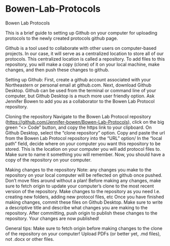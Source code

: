 # Bowen-Lab-Protocols
Bowen Lab Protocols


This is a brief guide to setting up Github on your computer for uploading protocols to the newly created protocols github page. 

Github is a tool used to collaborate with other users on computer-based projects. In our case, it will serve as a centralized location to store all of our protocols. This centralized location is called a repository. To add files to this repository, you will make a copy (clone) of it on your local machine, make changes, and then push these changes to github. 

Setting up Github:
First, create a github account associated with your Northeastern or personal email at github.com. 
Next, download Github Desktop.
Github can be used from the terminal or command line of your computer, but Github Desktop is a much more user friendly option.
Ask Jennifer Bowen to add you as a collaborator to the Bowen Lab Protocol repository.

Cloning the repository
Navigate to the Bowen Lab Protocol repository (https://github.com/Jennifer-bowen/Bowen-Lab-Protocols), click on the big green “<> Code” button, and copy the https link to your clipboard.
On Github Desktop, select the “clone repository” option. Copy and paste the url from the Bowen Lab Protocol repository into the “URL” option/
In the “local path” field, decide where on your computer you want this repository to be stored. This is the location on your computer you will add protocol files to. Make sure to name it something you will remember.
Now, you should have a copy of the repository on your computer.

Making changes to the repository
Note: any changes you make to the repository on your local computer will be reflected on github once pushed. Don’t move files around without a plan!
Before making any changes, make sure to fetch origin to update your computer’s clone to the most recent version of the repository.
Make changes to the repository as you need
I.e. creating new folders, adding new protocol files, etc
Once you have finished making changes, commit these files on Github Desktop.
Make sure to write a descriptive title and describe what changes you are making to the repository.
After committing, push origin to publish these changes to the repository. Your changes are now published!

General tips:
Make sure to fetch origin before making changes to the clone of the repository on your computer!
Upload PDFs (or better yet, .md files), not .docx or other files.
